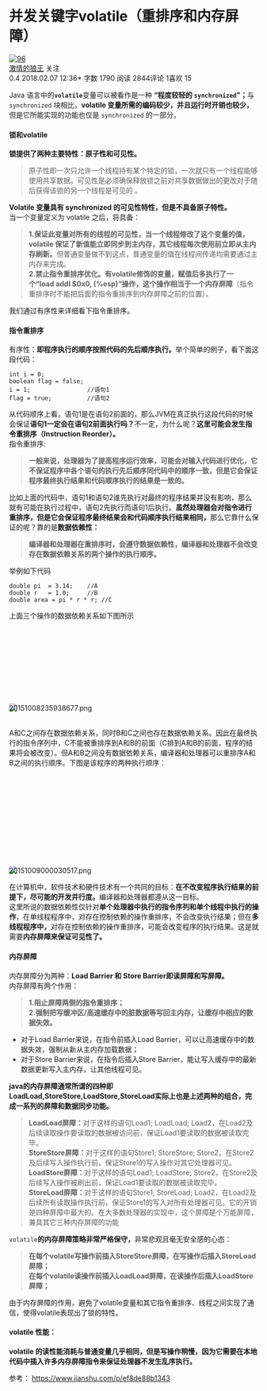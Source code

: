 <div class="article">
<h1 class="title">并发关键字volatile（重排序和内存屏障）</h1>

<!-- 作者区域 -->
<div class="author">
<a class="avatar" href="/u/81e00c67166c">
<img src="//upload.jianshu.io/users/upload_avatars/6073827/0b7e1818-fdca-46ee-b76d-5cbe692d07ec.jpg?imageMogr2/auto-orient/strip|imageView2/1/w/96/h/96" alt="96">
</a>          <div class="info">
<span class="name"><a href="/u/81e00c67166c">激情的狼王</a></span>
<!-- 关注用户按钮 -->
<a class="btn btn-success follow"><i class="iconfont ic-follow"></i><span>关注</span></a>
<!-- 文章数据信息 -->
<div class="meta">
<!-- 简书钻 -->
<span class="jsd-meta">
<i class="iconfont ic-paid1"></i> 0.4
</span>
<!-- 如果文章更新时间大于发布时间，那么使用 tooltip 显示更新时间 -->
<span class="publish-time" data-toggle="tooltip" data-placement="bottom" title="" data-original-title="最后编辑于 2018.02.07 12:45">2018.02.07 12:36*</span>
<span class="wordage">字数 1790</span>
<span class="views-count">阅读 2844</span><span class="comments-count">评论 1</span><span class="likes-count">喜欢 15</span></div>
</div>
<!-- 如果是当前作者，加入编辑按钮 -->
</div>


<!-- 文章内容 -->
<div data-note-content="" class="show-content">
<div class="show-content-free">
<p>Java 语言中的<strong><code>volatile</code></strong>变量可以被看作是一种 <strong>“程度较轻的 <code>synchronized</code>”；</strong>与 <code>synchronized</code> 块相比，<strong>volatile 变量所需的编码较少，并且运行时开销也较少，</strong>但是它所能实现的功能也仅是 <code>synchronized</code> 的一部分。</p>
<h4>锁和volatile</h4>
<p><strong>锁提供了两种主要特性：原子性和可见性。</strong></p>
<blockquote>
<p>原子性即一次只允许一个线程持有某个特定的锁，一次就只有一个线程能够使用共享数据。可见性是必须确保释放锁之前对共享数据做出的更改对于随后获得该锁的另一个线程是可见的 。</p>
</blockquote>
<p><strong>Volatile 变量具有 synchronized 的可见性特性，但是不具备原子特性。</strong><br>
当一个变量定义为 volatile 之后，将具备：</p>
<blockquote>
<p><strong>1.保证此变量对所有的线程的可见性，当一个线程修改了这个变量的值，volatile 保证了新值能立即同步到主内存，其它线程每次使用前立即从主内存刷新。</strong>但普通变量做不到这点，普通变量的值在线程间传递均需要通过主内存来完成。<br>
<strong>2.禁止指令重排序优化。有volatile修饰的变量，赋值后多执行了一个“load addl $0x0, (%esp)”操作，这个操作相当于一个内存屏障</strong>（指令重排序时不能把后面的指令重排序到内存屏障之前的位置）。</p>
</blockquote>
<p>我们通过有序性来详细看下指令重排序。</p>
<h4>指令重排序</h4>
<p>有序性：<strong>即程序执行的顺序按照代码的先后顺序执行。</strong>举个简单的例子，看下面这段代码：</p>
<pre class="hljs java"><code class="java"><span class="hljs-keyword">int</span> i = <span class="hljs-number">0</span>;              
<span class="hljs-keyword">boolean</span> flag = <span class="hljs-keyword">false</span>;
i = <span class="hljs-number">1</span>;                <span class="hljs-comment">//语句1  </span>
flag = <span class="hljs-keyword">true</span>;          <span class="hljs-comment">//语句2</span>
</code></pre>
<p>从代码顺序上看，语句1是在语句2前面的，那么JVM在真正执行这段代码的时候会保证<strong>语句1一定会在语句2前面执行吗？</strong>不一定，为什么呢？<strong>这里可能会发生指令重排序（Instruction Reorder）。</strong><br>
指令重排序:</p>
<blockquote>
<p><strong>一般来说，处理器为了提高程序运行效率，可能会对输入代码进行优化，它不保证程序中各个语句的执行先后顺序同代码中的顺序一致，但是它会保证程序最终执行结果和代码顺序执行的结果是一致的。</strong></p>
</blockquote>
<p>比如上面的代码中，语句1和语句2谁先执行对最终的程序结果并没有影响，那么就有可能在执行过程中，语句2先执行而语句1后执行。<strong>虽然处理器会对指令进行重排序，但是它会保证程序最终结果会和代码顺序执行结果相同，</strong>那么它靠什么保证的呢？靠的是<strong>数据依赖性：</strong></p>
<blockquote>
<p><strong>编译器和处理器在重排序时，会遵守数据依赖性，编译器和处理器不会改变存在数据依赖关系的两个操作的执行顺序。</strong></p>
</blockquote>
<p>举例如下代码</p>
<pre class="hljs cpp"><code class="cpp"><span class="hljs-keyword">double</span> pi  = <span class="hljs-number">3.14</span>;    <span class="hljs-comment">//A  </span>
<span class="hljs-keyword">double</span> r   = <span class="hljs-number">1.0</span>;     <span class="hljs-comment">//B  </span>
<span class="hljs-keyword">double</span> area = pi * r * r; <span class="hljs-comment">//C  </span>
</code></pre>
<p>上面三个操作的数据依赖关系如下图所示</p>
<div class="image-package">
<div class="image-container" style="max-width: 188px; max-height: 154px; background-color: transparent;">
<div class="image-container-fill" style="padding-bottom: 81.91000000000001%;"></div>
<div class="image-view" data-width="188" data-height="154"><img data-original-src="//upload-images.jianshu.io/upload_images/6073827-6e88dbd7e0fa7477.png" data-original-width="188" data-original-height="154" data-original-format="image/png" data-original-filesize="8523" class="" style="cursor: zoom-in;" src="//upload-images.jianshu.io/upload_images/6073827-6e88dbd7e0fa7477.png?imageMogr2/auto-orient/strip%7CimageView2/2/w/188/format/webp"></div>
</div>
<div class="image-caption">20151008235938677.png</div>
</div><br>
<p>A和C之间存在数据依赖关系，同时B和C之间也存在数据依赖关系。因此在最终执行的指令序列中，C不能被重排序到A和B的前面（C排到A和B的前面，程序的结果将会被改变）。但A和B之间没有数据依赖关系，编译器和处理器可以重排序A和B之间的执行顺序。下图是该程序的两种执行顺序：</p>
<br>
<div class="image-package">
<div class="image-container" style="max-width: 387px; max-height: 168px; background-color: transparent;">
<div class="image-container-fill" style="padding-bottom: 43.41%;"></div>
<div class="image-view" data-width="387" data-height="168"><img data-original-src="//upload-images.jianshu.io/upload_images/6073827-ef763c1bef7559dd.png" data-original-width="387" data-original-height="168" data-original-format="image/png" data-original-filesize="23520" class="" style="cursor: zoom-in;" src="//upload-images.jianshu.io/upload_images/6073827-ef763c1bef7559dd.png?imageMogr2/auto-orient/strip%7CimageView2/2/w/387/format/webp"></div>
</div>
<div class="image-caption">20151009000030517.png</div>
</div>
<p>在计算机中，软件技术和硬件技术有一个共同的目标：<strong>在不改变程序执行结果的前提下，尽可能的开发并行度。</strong>编译器和处理器都遵从这一目标。<br>
这里所说的数据依赖性仅针对<strong>单个处理器中执行的指令序列和单个线程中执行的操作</strong>，在单线程程序中，对存在控制依赖的操作重排序，不会改变执行结果；但在<strong>多线程程序中，</strong>对存在控制依赖的操作重排序，可能会改变程序的执行结果。这是就需要<strong>内存屏障来保证可见性了。</strong></p>
<h4>内存屏障</h4>
<p>内存屏障分为两种：<strong>Load Barrier 和 Store Barrier即读屏障和写屏障。</strong><br>
内存屏障有两个作用：</p>
<blockquote>
<p><strong>1.阻止屏障两侧的指令重排序；<br>
2.强制把写缓冲区/高速缓存中的脏数据等写回主内存，让缓存中相应的数据失效。</strong></p>
</blockquote>
<ul>
<li>对于Load Barrier来说，在指令前插入Load Barrier，可以让高速缓存中的数据失效，强制从新从主内存加载数据；</li>
<li>对于Store Barrier来说，在指令后插入Store Barrier，能让写入缓存中的最新数据更新写入主内存，让其他线程可见。</li>
</ul>
<p><strong>java的内存屏障通常所谓的四种即LoadLoad,StoreStore,LoadStore,StoreLoad实际上也是上述两种的组合，完成一系列的屏障和数据同步功能。</strong></p>
<blockquote>
<p><strong>LoadLoad屏障：</strong>对于这样的语句Load1; LoadLoad; Load2，在Load2及后续读取操作要读取的数据被访问前，保证Load1要读取的数据被读取完毕。<br>
<strong>StoreStore屏障：</strong>对于这样的语句Store1; StoreStore; Store2，在Store2及后续写入操作执行前，保证Store1的写入操作对其它处理器可见。<br>
<strong>LoadStore屏障：</strong>对于这样的语句Load1; LoadStore; Store2，在Store2及后续写入操作被刷出前，保证Load1要读取的数据被读取完毕。<br>
<strong>StoreLoad屏障：</strong>对于这样的语句Store1; StoreLoad; Load2，在Load2及后续所有读取操作执行前，保证Store1的写入对所有处理器可见。它的开销是四种屏障中最大的。在大多数处理器的实现中，这个屏障是个万能屏障，兼具其它三种内存屏障的功能</p>
</blockquote>
<p><code>volatile</code><strong>的内存屏障策略非常严格保守，</strong>非常悲观且毫无安全感的心态：</p>
<blockquote>
<p><strong>在每个volatile写操作前插入StoreStore屏障，在写操作后插入StoreLoad屏障；<br>
在每个volatile读操作前插入LoadLoad屏障，在读操作后插入LoadStore屏障；</strong></p>
</blockquote>
<p>由于内存屏障的作用，避免了volatile变量和其它指令重排序、线程之间实现了通信，使得volatile表现出了锁的特性。</p>
<h4>volatile 性能：</h4>
<p><strong>volatile 的读性能消耗与普通变量几乎相同，但是写操作稍慢，因为它需要在本地代码中插入许多内存屏障指令来保证处理器不发生乱序执行。</strong></p>

</div>
</div>
</div>


参考：
https://www.jianshu.com/p/ef8de88b1343